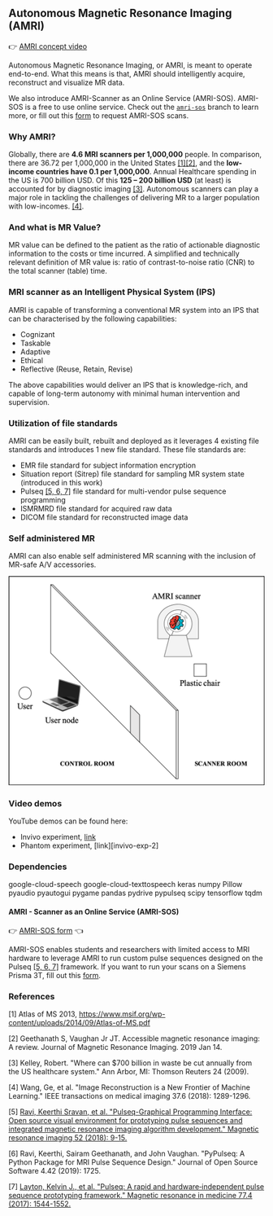 ## Autonomous Magnetic Resonance Imaging (AMRI)

👉 [AMRI concept video][amri-concept-video]

Autonomous Magnetic Resonance Imaging, or AMRI, is meant to operate end-to-end.
What this means is that, AMRI should intelligently acquire, reconstruct and
visualize MR data.

We also introduce AMRI-Scanner as an Online Service (AMRI-SOS). AMRI-SOS is a free to use online service. Check out the [`amri-sos`][amri-sos] branch to learn more, or fill out this [form][amri-sos-form] to request AMRI-SOS scans.

### Why AMRI?
Globally, there are **4.6 MRI scanners per 1,000,000** people. In comparison, there are 36.72 per 1,000,000 in the United States [[1]](#references)[[2]](#references), and the **low-income countries have 0.1 per 1,000,000**. Annual Healthcare spending in the US is 700 billion USD. Of this **125 – 200 billion USD** (at least) is accounted for by diagnostic imaging [[3]](#references). Autonomous scanners can play a major role in tackling the challenges of delivering MR to a larger population with low-incomes. [[4]](#references).

### And what is MR Value?
MR value can be defined to the patient as the ratio of actionable diagnostic information to the costs or time incurred. A simplified and technically relevant definition of MR value is: ratio of contrast-to-noise ratio (CNR) to the total scanner (table) time.

### MRI scanner as an Intelligent Physical System (IPS)
AMRI is capable of transforming a conventional MR system into an IPS that can be characterised by the following capabilities:
- Cognizant
- Taskable
- Adaptive
- Ethical
- Reflective (Reuse, Retain, Revise)

The above capabilities would deliver an IPS that is knowledge-rich, and capable of long-term autonomy with minimal human intervention and supervision.

### Utilization of file standards
AMRI can be easily built, rebuilt and deployed as it leverages 4 existing file standards and introduces 1 new file standard. These file standards are:
- EMR file standard for subject information encryption
- Situation report (Sitrep) file standard for sampling MR system state (introduced in this work)
- Pulseq [[5, 6, 7]](#references) file standard for multi-vendor pulse sequence programming
- ISMRMRD file standard for acquired raw data
- DICOM file standard for reconstructed image data

### Self administered MR
AMRI can also enable self administered MR scanning with the inclusion of MR-safe A/V accessories.

  ![amri_self_admin](https://github.com/imr-framework/amri/blob/amri/amri_self_admin.png)

### Video demos
YouTube demos can be found here:
- Invivo experiment, [link][invivo-exp-1]
- Phantom experiment, [link][invivo-exp-2]

### Dependencies
google-cloud-speech
google-cloud-texttospeech
keras
numpy
Pillow
pyaudio
pyautogui
pygame
pandas
pydrive
pypulseq
scipy
tensorflow
tqdm

#### AMRI - Scanner as an Online Service (AMRI-SOS)
👉 [AMRI-SOS form][amri-sos-form] 👈

AMRI-SOS enables students and researchers with limited access to MRI hardware to leverage AMRI to run custom pulse sequences designed on the Pulseq [[5, 6, 7]](#references) framework. If you want to run your scans on a Siemens Prisma 3T, fill out this [form][amri-sos-form].

### References
[1] Atlas of MS 2013, https://www.msif.org/wp-content/uploads/2014/09/Atlas-of-MS.pdf

[2] Geethanath S, Vaughan Jr JT. Accessible magnetic resonance imaging: A review. Journal of Magnetic Resonance Imaging. 2019 Jan 14.

[3] Kelley, Robert. "Where can $700 billion in waste be cut annually from the US healthcare system." Ann Arbor, MI: Thomson Reuters 24 (2009).

[4] Wang, Ge, et al. "Image Reconstruction is a New Frontier of Machine Learning." IEEE transactions on medical imaging 37.6 (2018): 1289-1296.

[5] [Ravi, Keerthi Sravan, et al. "Pulseq-Graphical Programming Interface: Open source visual environment for prototyping pulse sequences and integrated magnetic resonance imaging algorithm development." Magnetic resonance imaging 52 (2018): 9-15.](https://www.sciencedirect.com/science/article/pii/S0730725X1830033X)

[6] Ravi, Keerthi, Sairam Geethanath, and John Vaughan. "PyPulseq: A Python Package for MRI Pulse Sequence Design." Journal of Open Source Software 4.42 (2019): 1725.

[7] [Layton, Kelvin J., et al. "Pulseq: A rapid and hardware‐independent pulse sequence prototyping framework." Magnetic resonance in medicine 77.4 (2017): 1544-1552.](https://onlinelibrary.wiley.com/doi/abs/10.1002/mrm.26235)

[amri-concept-video]: https://www.youtube.com/watch?v=2XroYwUxzD4
[amri-sos-form]: https://goo.gl/forms/1FpGeH7S9SJbaBP53
[invivo-exp-1]: https://youtu.be/ccKxyWZLjto
[inivo-exp-2]: https://youtu.be/ZToRLwXQW1A
[amri-sos]: https://github.com/imr-framework/amri/tree/amri-sos
